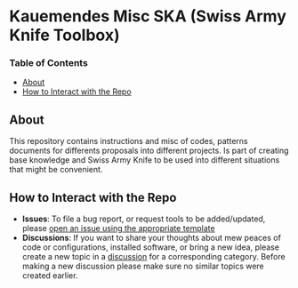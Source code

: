 # Kauemendes Misc SKA (Swiss Army Knife Toolbox)

### Table of Contents
  - [About](#about)
  - [How to Interact with the Repo](#how-to-interact-with-the-repo)

## About
This repository contains instructions and misc of codes, patterns documents for differents proposals into different projects. Is part of creating base knowledge and Swiss Army Knife to be used into different situations that might be convenient.

## How to Interact with the Repo

- **Issues**: To file a bug report, or request tools to be added/updated, please [open an issue using the appropriate template](https://github.com/kauemendes/misc/issues/new/choose)
- **Discussions**: If you want to share your thoughts about mew peaces of code or configurations, installed software, or bring a new idea, please create a new topic in a [discussion](https://github.com/kauemendes/misc/discussions) for a corresponding category. Before making a new discussion please make sure no similar topics were created earlier.
